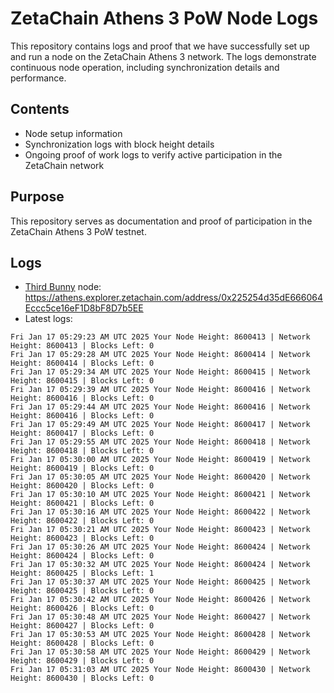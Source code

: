 # ZetaChain Athens 3 PoW Node Logs
This repository contains logs and proof that we have successfully set up and run a node on the ZetaChain Athens 3 network. The logs demonstrate continuous node operation, including synchronization details and performance.

## Contents
- Node setup information
- Synchronization logs with block height details
- Ongoing proof of work logs to verify active participation in the ZetaChain network

## Purpose
This repository serves as documentation and proof of participation in the ZetaChain Athens 3 PoW testnet.

## Logs

- [Third Bunny](https://thirdbunny.xyz/) node: https://athens.explorer.zetachain.com/address/0x225254d35dE666064Eccc5ce16eF1D8bF8D7b5EE
- Latest logs:
```
Fri Jan 17 05:29:23 AM UTC 2025 Your Node Height: 8600413 | Network Height: 8600413 | Blocks Left: 0
Fri Jan 17 05:29:28 AM UTC 2025 Your Node Height: 8600414 | Network Height: 8600414 | Blocks Left: 0
Fri Jan 17 05:29:34 AM UTC 2025 Your Node Height: 8600415 | Network Height: 8600415 | Blocks Left: 0
Fri Jan 17 05:29:39 AM UTC 2025 Your Node Height: 8600416 | Network Height: 8600416 | Blocks Left: 0
Fri Jan 17 05:29:44 AM UTC 2025 Your Node Height: 8600416 | Network Height: 8600416 | Blocks Left: 0
Fri Jan 17 05:29:49 AM UTC 2025 Your Node Height: 8600417 | Network Height: 8600417 | Blocks Left: 0
Fri Jan 17 05:29:55 AM UTC 2025 Your Node Height: 8600418 | Network Height: 8600418 | Blocks Left: 0
Fri Jan 17 05:30:00 AM UTC 2025 Your Node Height: 8600419 | Network Height: 8600419 | Blocks Left: 0
Fri Jan 17 05:30:05 AM UTC 2025 Your Node Height: 8600420 | Network Height: 8600420 | Blocks Left: 0
Fri Jan 17 05:30:10 AM UTC 2025 Your Node Height: 8600421 | Network Height: 8600421 | Blocks Left: 0
Fri Jan 17 05:30:16 AM UTC 2025 Your Node Height: 8600422 | Network Height: 8600422 | Blocks Left: 0
Fri Jan 17 05:30:21 AM UTC 2025 Your Node Height: 8600423 | Network Height: 8600423 | Blocks Left: 0
Fri Jan 17 05:30:26 AM UTC 2025 Your Node Height: 8600424 | Network Height: 8600424 | Blocks Left: 0
Fri Jan 17 05:30:32 AM UTC 2025 Your Node Height: 8600424 | Network Height: 8600425 | Blocks Left: 1
Fri Jan 17 05:30:37 AM UTC 2025 Your Node Height: 8600425 | Network Height: 8600425 | Blocks Left: 0
Fri Jan 17 05:30:42 AM UTC 2025 Your Node Height: 8600426 | Network Height: 8600426 | Blocks Left: 0
Fri Jan 17 05:30:48 AM UTC 2025 Your Node Height: 8600427 | Network Height: 8600427 | Blocks Left: 0
Fri Jan 17 05:30:53 AM UTC 2025 Your Node Height: 8600428 | Network Height: 8600428 | Blocks Left: 0
Fri Jan 17 05:30:58 AM UTC 2025 Your Node Height: 8600429 | Network Height: 8600429 | Blocks Left: 0
Fri Jan 17 05:31:03 AM UTC 2025 Your Node Height: 8600430 | Network Height: 8600430 | Blocks Left: 0
```
